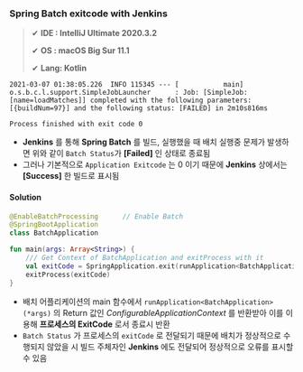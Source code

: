 ### Spring Batch exitcode with Jenkins

>✔ **IDE : IntelliJ Ultimate 2020.3.2**
>
>✔ **OS :  macOS Big Sur 11.1**
>
>✔ **Lang: Kotlin**



 ~~~shell
2021-03-07 01:38:05.226  INFO 115345 --- [           main] o.s.b.c.l.support.SimpleJobLauncher      : Job: [SimpleJob: [name=loadMatches]] completed with the following parameters: [{buildNum=97}] and the following status: [FAILED] in 2m10s816ms

Process finished with exit code 0
 ~~~

- **Jenkins** 를 통해 **Spring Batch** 를 빌드, 실행했을 때 배치 실행중 문제가 발생하면 위와 같이 `Batch Status`가 **[Failed]** 인 상태로 종료됨
- 그러나 기본적으로 `Application Exitcode` 는 0 이기 때문에 **Jenkins** 상에서는 **[Success]** 한 빌드로 표시됨



#### Solution

~~~kotlin
@EnableBatchProcessing      // Enable Batch
@SpringBootApplication
class BatchApplication

fun main(args: Array<String>) {
  	/// Get Context of BatchApplication and exitProcess with it
    val exitCode = SpringApplication.exit(runApplication<BatchApplication>(*args))
    exitProcess(exitCode)
}
~~~

- 배치 어플리케이션의 main 함수에서 `runApplication<BatchApplication>(*args)` 의 Return 값인 *ConfigurableApplicationContext* 를 반환받아 이를 이용해 **프로세스의 ExitCode** 로서 종료시 반환
- `Batch Status` 가 프로세스의 `exitCode` 로 전달되기 때문에 배치가 정상적으로 수행되지 않았을 시 빌드 주체자인 **Jenkins** 에도 전달되어 정상적으로 오류를 표시할 수 있음

